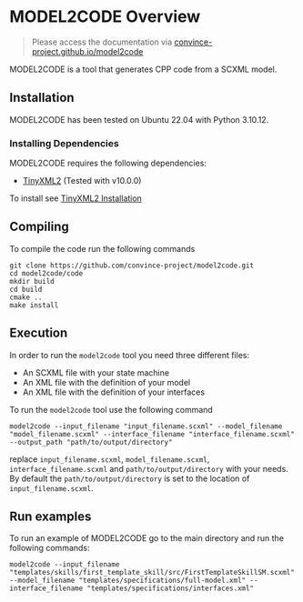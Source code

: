 # MODEL2CODE Overview

> Please access the documentation via [convince-project.github.io/model2code](https://convince-project.github.io/model2code/)

MODEL2CODE is a tool that generates CPP code from a SCXML model.

## Installation

MODEL2CODE has been tested on Ubuntu 22.04 with Python 3.10.12.

### Installing Dependencies

MODEL2CODE requires the following dependencies:

* [TinyXML2](https://github.com/leethomason/tinyxml2/) (Tested with v10.0.0)

To install see [TinyXML2 Installation](https://github.com/leethomason/tinyxml2/tree/master?tab=readme-ov-file#building-tinyxml-2---using-vcpkg)

## Compiling
To compile the code run the following commands
```
git clone https://github.com/convince-project/model2code.git
cd model2code/code
mkdir build
cd build
cmake ..
make install
```

## Execution
In order to run the `model2code` tool you need three different files:
- An SCXML file with your state machine
- An XML file with the definition of your model
- An XML file with the definition of your interfaces

To run the `model2code` tool use the following command
```
model2code --input_filename "input_filename.scxml" --model_filename "model_filename.scxml" --interface_filename "interface_filename.scxml" --output_path "path/to/output/directory"
```
replace `input_filename.scxml`, `model_filename.scxml`, `interface_filename.scxml` and `path/to/output/directory` with your needs.
By default the `path/to/output/directory` is set to the location of `input_filename.scxml`.

## Run examples
To run an example of MODEL2CODE go to the main directory and run the following commands:
```
model2code --input_filename "templates/skills/first_template_skill/src/FirstTemplateSkillSM.scxml" --model_filename "templates/specifications/full-model.xml" --interface_filename "templates/specifications/interfaces.xml"
```
